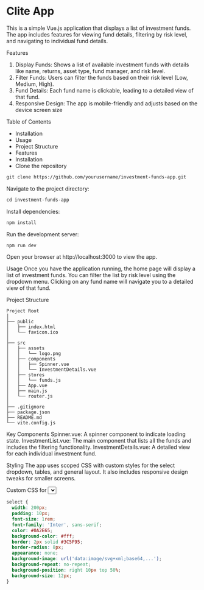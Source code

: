 # Clite App

This is a simple Vue.js application that displays a list of investment funds. The app includes features for viewing fund details, filtering by risk level, and navigating to individual fund details.

Features
1. Display Funds: Shows a list of available investment funds with details like name, returns, asset type, fund manager, and risk level.
2. Filter Funds: Users can filter the funds based on their risk level (Low, Medium, High).
3. Fund Details: Each fund name is clickable, leading to a detailed view of that fund.
4. Responsive Design: The app is mobile-friendly and adjusts based on the device screen size

Table of Contents
- Installation
- Usage
- Project Structure
- Features
- Installation
- Clone the repository

```html
git clone https://github.com/yourusername/investment-funds-app.git
```

Navigate to the project directory:
```html
cd investment-funds-app
```

Install dependencies:
```html
npm install
```


Run the development server:
```html
npm run dev
```


Open your browser at http://localhost:3000 to view the app.

Usage
Once you have the application running, the home page will display a list of investment funds. You can filter the list by risk level using the dropdown menu. Clicking on any fund name will navigate you to a detailed view of that fund.

Project Structure
```
Project Root
│
├── public
│   ├── index.html
│   └── favicon.ico
│
├── src
│   ├── assets
│   │   └── logo.png
│   ├── components
│   │   ├── Spinner.vue
│   │   └── InvestmentDetails.vue
│   ├── stores
│   │   └── funds.js
│   ├── App.vue
│   ├── main.js
│   └── router.js
│
├── .gitignore
├── package.json
├── README.md
└── vite.config.js
```

Key Components
Spinner.vue: A spinner component to indicate loading state.
InvestmentList.vue: The main component that lists all the funds and includes the filtering functionality.
InvestmentDetails.vue: A detailed view for each individual investment fund.


Styling
The app uses scoped CSS with custom styles for the select dropdown, tables, and general layout. It also includes responsive design tweaks for smaller screens.

Custom CSS for <select> Dropdown:


```css
select {
  width: 200px;
  padding: 10px;
  font-size: 1rem;
  font-family: 'Inter', sans-serif;
  color: #0A2E65;
  background-color: #fff;
  border: 2px solid #3C5F95;
  border-radius: 8px;
  appearance: none;
  background-image: url('data:image/svg+xml;base64,...');
  background-repeat: no-repeat;
  background-position: right 10px top 50%;
  background-size: 12px;
}
```
